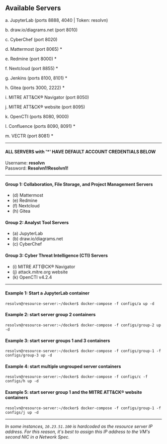 ## Available Servers

a. JupyterLab (ports 8888, 4040 | Token: resolvn) 

b. draw.io/diagrams.net (port 8010)  

c. CyberChef (port 8020)    

d. Mattermost (port 8065) *  

e. Redmine (port 8000) *  

f. Nextcloud (port 8855) *  

g. Jenkins (ports 8100, 8101) *  

h. Gitea (ports 3000, 2222) *  

i. MITRE ATT&CK® Navigator (port 8050)  

j. MITRE ATT&CK® website (port 8095)  

k. OpenCTI (ports 8080, 9000)  

l. Confluence (ports 8090, 8091) *  

m. VECTR (port 8081) *  

---
####  ALL SERVERS with '\*' HAVE DEFAULT ACCOUNT CREDENTIALS BELOW

Username: **resolvn**  
Password: **Resolvn1!Resolvn1!**

---

#### Group 1: Collaboration, File Storage, and Project Management Servers
- (d) Mattermost
- (e) Redmine
- (f) Nextcloud
- (h) Gitea
#### Group 2: Analyst Tool Servers
- (a) JupyterLab
- (b) draw.io/diagrams.net
- (c) CyberChef
#### Group 3: Cyber Threat Intelligence (CTI) Servers
- (i) MITRE ATT@CK® Navigator
- (j) attack.mitre.org website
- (k) OpenCTI v4.2.4
---
####  Example 1: Start a JupyterLab container 
    resolvn@resource-server:~/docker$ docker-compose -f configs/a up -d
#### Example 2: start server group 2 containers
    resolvn@resource-server:~/docker$ docker-compose -f configs/group-2 up -d
#### Example 3: start server groups 1 and 3 containers
    resolvn@resource-server:~/docker$ docker-compose -f configs/group-1 -f configs/group-3 up -d
#### Example 4: start multiple ungrouped server containers
    resolvn@resource-server:~/docker$ docker-compose -f configs/c -f configs/h up -d
#### Example 5: start server group 1 and the MITRE ATT&CK® website containers
    resolvn@resource-server:~/docker$ docker-compose -f configs/group-1 -f configs/j up -d
---

*In some instances, `10.23.51.100` is hardcoded as the resource server IP address. For this reason, it's best to assign this IP address to the VM's second NIC in a Network Spec.*